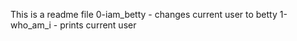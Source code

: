 This is a readme file
0-iam_betty - changes current user to betty
1-who_am_i -  prints current user

